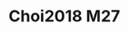 <a name="material" />

# Choi2018 M27
<script type="application/ld+json">
  {
    "@context": "https://schema.org/",
    "@type": "ChemicalSubstance",
    "http://purl.org/dc/terms/conformsTo":
      {
        "@type": "CreativeWork",
        "@id": "https://bioschemas.org/profiles/ChemicalSubstance/0.4-RELEASE/"
      },
    "@id": "https://egonw.github.io/nanowiki/nanowiki538.html#material",
    "name": "Choi2018 M27",
    "sameAs: "http://127.0.0.1/mediawiki/index.php/Special:URIResolver/Choi2018_M27"
  }
</script>


